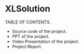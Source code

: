 # XLSolution

TABLE OF CONTENTS.

- Source code of the project.
- PPT of the project.
- Video Presentation of the project.
- Project Report.
